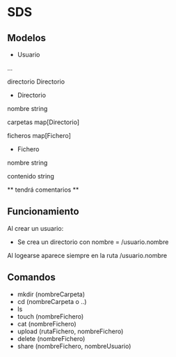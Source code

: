 # SDS

## Modelos

- Usuario

...

directorio Directorio


- Directorio

nombre string

carpetas map[Directorio]

ficheros map[Fichero]


- Fichero

nombre string

contenido string

** tendrá comentarios **

## Funcionamiento

Al crear un usuario:
- Se crea un directorio con nombre = /usuario.nombre

Al logearse aparece siempre en la ruta /usuario.nombre

## Comandos

- mkdir (nombreCarpeta)
- cd (nombreCarpeta o ..) 
- ls 
- touch (nombreFichero)
- cat (nombreFichero)
- upload (rutaFichero, nombreFichero)
- delete (nombreFichero)
- share (nombreFichero, nombreUsuario)
